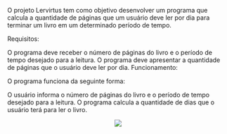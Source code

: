 O projeto Lervirtus tem como objetivo desenvolver um programa que calcula a quantidade de páginas que um usuário deve ler por dia para terminar um livro em um determinado período de tempo.

Requisitos:

O programa deve receber o número de páginas do livro e o período de tempo desejado para a leitura.
O programa deve apresentar a quantidade de páginas que o usuário deve ler por dia.
Funcionamento:

O programa funciona da seguinte forma:

O usuário informa o número de páginas do livro e o período de tempo desejado para a leitura.
O programa calcula a quantidade de dias que o usuário terá para ler o livro.

<p align="center">
<img loading="lazy" src="http://img.shields.io/static/v1?label=STATUS&message=EM%20DESENVOLVIMENTO&color=GREEN&style=for-the-badge"/>
</p>
